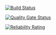 [![Build Status](https://ci.ketarion.eu/job/KelaniConfig/job/master/badge/icon?style=plastic)](https://ci.ketarion.eu/job/KelaniConfig/job/master/)

[![Quality Gate Status](https://sonar.ketarion.eu/api/project_badges/measure?project=de.kelanisystem%3AKelaniConfig&metric=alert_status)](https://sonar.ketarion.eu/dashboard?id=de.kelanisystem%3AKelaniConfig)

[![Reliability Rating](https://sonar.ketarion.eu/api/project_badges/measure?project=de.kelanisystem%3AKelaniConfig&metric=reliability_rating)](https://sonar.ketarion.eu/dashboard?id=de.kelanisystem%3AKelaniConfig)
